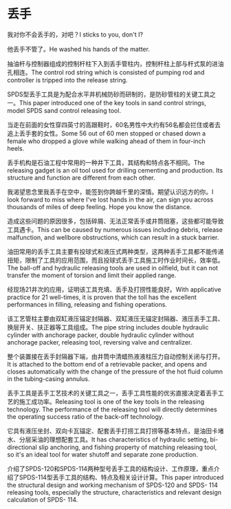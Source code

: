 # 丢手

<p><span class="chinese">我对你不会丢手的，对吧？</span><span class="english">I sticks to you, don't I?</span></p>

<p><span class="chinese">他丢手不管了。</span><span class="english">He washed his hands of the matter.</span></p>

<p><span class="chinese">抽油杆与控制器组成的控制杆柱下入到丢手管柱内，控制杆柱上部与杆式泵的进油孔相连。</span><span class="english">The control rod string which is consisted of pumping rod and controller is tripped into the release string.</span></p>

<p><span class="chinese">SPDS型丢手工具是为配合水平井机械防砂而研制的，是防砂管柱的关键工具之一。</span><span class="english">This paper introduced one of the key tools in sand control strings, model SPDS sand control releasing tool.</span></p>

<p><span class="chinese">当走在前面的女性穿四英寸的高跟鞋时，60名男性中大约有56名都会拦住或者去追上丢手套的女性。</span><span class="english">Some 56 out of 60 men stopped or chased down a female who dropped a glove while walking ahead of them in four-inch heels.</span></p>

<p><span class="chinese">丢手机构是石油工程中常用的一种井下工具，其结构和特点各不相同。</span><span class="english">The releasing gadget is an oil tool used for drilling cementing and production. Its structure and function are different from each other.</span></p>

<p><span class="chinese">我渴望思念里我丢手在空中，能签到你跨越千里的深情。期望认识远方的你。</span><span class="english">I look forward to miss where I've lost hands in the air, can sign you across thousands of miles of deep feeling. Hope you know the distance.</span></p>

<p><span class="chinese">造成这些问题的原因很多，包括碎屑、无法正常丢手或井筒阻塞，这些都可能导致工具遇卡。</span><span class="english">This can be caused by numerous issues including debris, release malfunction, and wellbore obstructions, which can result in a stuck barrier.</span></p>

<p><span class="chinese">油田常用的丢手工具主要有投球式和液压式两种类型，这两种丢手工具都不能传递扭矩，限制了工具的应用范围，而且投球式丢手工具施工时作业时间长，效率低。</span><span class="english">The ball-off and hydraulic releasing tools are used in oilfield, but it can not transfer the moment of torsion and limit their applied range.</span></p>

<p><span class="chinese">经现场21井次的应用，证明该工具充填、丢手及打捞性能良好。</span><span class="english">With applicative practice for 21 well-times, it is proven that the toll has the excellent performances in filling, releasing and fishing operations.</span></p>

<p><span class="chinese">该工艺管柱主要由双缸液压锚定封隔器、双缸液压无锚定封隔器、液压丢手工具、换层开关、扶正器等工具组成。</span><span class="english">The pipe string includes double hydraulic cylinder with anchorage packer, double hydraulic cylinder without anchorage packer, releasing tool, reversing valve and centralizer.</span></p>

<p><span class="chinese">整个装置接在丢手封隔器下端，由井筒中清蜡热液液柱压力自动控制关闭与打开。</span><span class="english">It is attached to the bottom end of a retrievable packer, and opens and closes automatically with the change of the pressure of the hot fluid column in the tubing-casing annulus.</span></p>

<p><span class="chinese">丢手工具是丢手工艺技术的关键工具之一，丢手工具性能的优劣直接决定着丢手工艺的施工成功率。</span><span class="english">Releasing tool is one of the key tools in the releasing technology. The performance of the releasing tool will directly determines the operating success ratio of the back-off technology.</span></p>

<p><span class="chinese">它具有液压坐封、双向卡瓦锚定、配套丢手打捞工具打捞等基本特点，是油田卡堵水、分层采油的理想配套工具。</span><span class="english">It has characteristics of hydraulic setting, bi-directional slip anchoring, and fishing property of matching releasing tool, so it's an ideal tool for water shutoff and separate zone production.</span></p>

<p><span class="chinese">介绍了SPDS-120和SPDS-114两种型号丢手工具的结构设计、工作原理，重点介绍了SPDS-114型丢手工具的结构、特点及相关设计计算。</span><span class="english">This paper introduced the structural design and working mechanism of SPDS-120 and SPDS- 114 releasing tools, especially the structure, characteristics and relevant design calculation of SPDS- 114.</span></p>

